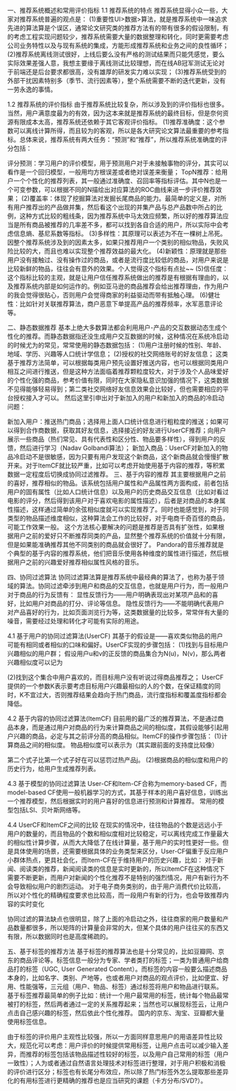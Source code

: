 一、推荐系统概述和常用评价指标
1.1 推荐系统的特点
推荐系统显得小众一些，大家对推荐系统普遍的观点是：
(1)重要性UI>数据>算法，就是推荐系统中一味追求先进的算法算是个误区，通常论文研究类的推荐方法有的带有很多的假设限制，有的考虑工程实现问题较少，推荐系统需要大量的数据整理和转化，同时更需要考虑公司业务特性以及与现有系统的集成，方能形成推荐系统和业务之间的良性循环；
(2)推荐系统离线测试很好，上线后要么没有严格的测试结果而只能凭感觉，要么实际效果差强人意，我想主要缘于离线测试比较理想，而在线AB冠军测试无论对于前端还是后台要求都很高，没有雄厚的研发实力难以实现；
(3)推荐系统受到的外部干扰因素特别多（季节、流行因素等），整个系统需要不断的迭代更新，没有一劳永逸的事情。



1.2 推荐系统的评价指标
由于推荐系统比较复杂，所以涉及到的评价指标也很多。当然，用户满意度最为的有效，因为这本来就是推荐系统的最终目标，但是奈何资源有限成本太高，推荐系统还依赖于其它客观评价指标。
(1)推荐准确度：这个参数可以离线计算所得，而且较为的客观，所以是各大研究论文算法最重要的参考指标。总体来说，推荐系统有两大任务：“预测”和“推荐”，所以推荐系统准确度的评分包括：

评分预测：学习用户的评价模型，用于预测用户对于未接触事物的评分，其实可以看作是一个回归模型，一般用均方根误差或者绝对误差来衡量；
TopN推荐：给用户一个个性化的推荐列表，其一般通过准确度、召回率等指标评估。其中N也是一个可变参数，可以根据不同的N描绘出对应算法的ROC曲线来进一步评价推荐效果；
(2)覆盖率：体现了挖掘算法对发掘长尾商品的能力。最简单的定义是，对所有用户推荐出的产品做并集，然后看这个出现的并集产品与总产品数中所占的比例，这种方式比较的粗线条，因为推荐系统中马太效应频繁，所以好的推荐算法应当是所有商品被推荐的几率差不多，都可以找到各自合适的用户，所以实际中会考虑信息熵、基尼系数等指标。
(3)多样性：其原理可以表述为不在一棵树上吊死。因整个推荐系统涉及到的因素太多，如果只推荐用户一个类别的相似物品，失败风险比较的大，而且也难以实现整个推荐效益的最大化。
(4)新颖性：原理就是那些用户没有接触过、没有操作过的商品，或者是流行度比较低的商品，对用户来说是比较新鲜的物品，往往会有意外的效果。个人觉得这个指标有点扯~~
(5)信任度：这个指标比较的主观，就是让用户信任推荐系统做出的推荐是有根据有理由的，以及推荐系统内部是如何运作的。例如亚马逊的商品推荐会给出推荐理由，作为用户的我会觉得很贴心，否则用户会觉得商家的利益驱动而带有抵触心理。
(6)健壮性：比如针对关联推荐算法，商户恶意下单提高产品的推荐频率，水军恶意评论等。

二、静态数据推荐
基本上绝大多数算法都会利用用户-产品的交互数据动态生成个性化的推荐。而静态数据指还没生成用户交互数据的时候，这种情况在系统冷启动的时候尤为的常见，常常使用的静态数据包括：
(1)用户注册时候的性别、年龄、地域、学历、兴趣等人口统计学信息；
(2)授权的社交网络账号的好友信息；
这类基于推荐方法简单，可以根据每类用户预先设置好推送内容，也可以根据同类用户相互之间进行推送，但是这种方法面临着推荐颗粒度较大，对于涉及个人品味爱好的个性化强的商品，参考价值有限，同时在大家隐私意识加强的情况下，这类数据不见得能够轻易得到；第二类社交网络好友信息效果会比较好，但也需要相应的平台授权接入才可以。
然后这里引申出对于新加入的用户和新加入的商品的冷启动问题：

新加入用户：推送热门商品；选择用上面人口统计信息进行粗粒度的推送；如果可以得到合作商数据，获取其好友信息，选择接近的好友进行UserCF推荐；向用户展示一些商品（热们常见、具有代表性和区分性、物品要多样性），得到用户的反馈，然后进行学习（Nadav Golbandi算法）；
新加入商品：UserCF对新加入的物品冷启动不是很敏感，因为只要有用户发现这个新商品，这个新商品就会慢慢扩散开来。对于ItemCF就比较严重，比如可以考虑开始使用基于内容的推荐，等积累数据一定程度后切换成协同过滤推荐。
三、基于内容的推荐
其主要根据用户之前的喜好，推荐相似的物品。该系统包括用户属性和产品属性两方面构成，前者包括用户的固有属性（比如人口统计信息）以及用户的历史商品交互信息（比如对看过电影的评分，然后得到该用户对于喜欢电影的属性描述），后者是对商品的本身属性描述，这样通过简单的余弦相似度就可以实现推荐了。同时也能感觉到，对于同类型的物品描述维度相似，这种算法会工作的比较好，对于电商千奇百怪的商品，可能工作效果一般。
这个方法核心要解决的问题是推荐是否具有扩张性，如果根据用户之前的爱好只不断推荐同类的产品，显然整个推荐系统的价值就十分有限，但是如果能准确推荐其他不同类别的商品就会很好了。
Pandora的音乐推荐就是个典型的基于内容的推荐系统，他们把音乐使用各种维度的属性进行描述，然后根据用户之前的兴趣爱好推荐相似属性风格的音乐。

四、协同过滤算法
协同过滤算法算是推荐系统中最经典的算法了，也称为基于领域的算法。协同过滤牵涉到用户和商品的交互信息，也就是用户行为，而一般用户对于商品的行为反馈有：
显性反馈行为——用户明确表现出对某项产品和的喜好，比如用户对商品的打分、评论等信息。
隐性反馈行为——不能明确代表用户对产品喜好的行为，比如页面浏览行为等，这类数据量的比较多，常常伴有大量的噪音，需要经过处理和转化才可能有实际的用途。

4.1 基于用户的协同过滤算法(UserCF)
其基于的假设是——喜欢类似物品的用户可能有相同或者相似的口味和偏好。UserCF实现的步骤包括：
(1)找到与目标用户兴趣相似的用户群；
假设用户u和v的正反馈的商品集合为N(u)，N(v)，那么两者兴趣相似度可以记为



(2)找到这个集合中用户喜欢的，而目标用户没有听说过得商品推荐之；
UserCF提供的一个参数K表示要考虑目标用户兴趣最相似的人的个数，在保证精度的同时，K不宜过大，否则推荐结果会趋向于热门商品，流行度指标和覆盖度指标都会降低。

4.2 基于内容的协同过滤算法(ItemCF)
目前用的最广泛的推荐算法，不是通过商品本身，而是通过用户对商品的行为来计算商品之间的相似度，其假设能够引起用户兴趣的商品，必定与其之前评分高的商品相似。ItemCF的操作步骤包括：
(1)计算商品之间的相似度。
物品相似度可以表示为（其实跟前面的支持度比较像）




第二个式子比第一个式子好在可以惩罚过热产品j。
(2)根据商品的相似度和用户的历史行为，给用户生成推荐列表。

4.3 基于模型的协同过滤算法
User-CF和Item-CF合称为memory-based CF，而model-based CF使用一般机器学习的方式，其基于样本的用户喜好信息，训练出一个推荐模型，然后根据实时的用户喜好的信息进行预测和计算推荐。
常用的模型包括LSI、贝叶斯网络等。

4.4 UserCF和ItemCF之间的比较
在现实的情况中，往往物品的个数是远远小于用户的数量的，而且物品的个数和相似度相对比较稳定，可以离线完成工作量最大的相似性计算步骤，从而大大降低了在线计算量，基于用户的实时性更好一些。但是具体使用的场景，还需要根据具体的业务类型来区分，User-CF偏重于反应用户小群体热点，更具社会化，而Item-CF在于维持用户的历史兴趣，比如：
对于新闻、阅读类的推荐，新闻阅读类的信息是实时更新的，所以ItemCF在这种情况下需要不断更新，而用户对新闻的个性化推荐不是特别的强烈情况，用户有新行为不会导致相似用户的剧烈运动。
对于电子商务类别的，由于用户消费代价比较高，所以对个性化的精确程度要求也比较高，而一段用户有新的行为，也会导致推荐内容的实时变化

协同过滤的算法缺点也很明显，除了上面的冷启动之外，往往商家的用户数量和产品数量都很多，所以矩阵的计算量会非常的大，但某个具体的用户往往买的东西又有限，所以数据同时也是高度稀疏的。

五、基于标签的推荐方法
基于标签的推荐算法也是十分常见的，比如豆瓣网、京东的商品评论等。标签信息一般分为专家、学者类打的标签；一类为普通用户给商品打的标签（UGC, User Generated Content）。而标签的内容一般要么描述商品本身的，比如名字、类别、产地等，也或者用户对商品的观点评价，比如便宜、好用、性能强等，三元组（用户、物品、标签）通过标签将用户和物品进行联系。
基于标签推荐最简单的例子比如：统计一个用户最常用的标签，统计每个物品最常被打的标签，然后两者通过一定的关系推荐起来；当然也可以展现标签云，让用户点击自己感兴趣的标签，然后依此个性化推荐。
国内的京东、淘宝、豆瓣都大量使用标签信息。




由于标签的评价用户主观性比较强，所以一方面同样意思用户的用语差异性比较大，规范化可以考虑：用户评价的时候提供常用标签，让用户点击可以减少输入差异，而推荐的标签包括该物品描述性较好的标签，以及用户自己常用的标签（用户一致性）；人为或者通过自然语言处理技术对标签进行整理，对于用户积极和消极的评价进行区分；标签也有长尾分布效应，所以除了热门标签外怎么提取那些差异化的有用标签进行更精确的推荐也是应当研究的课题（卡方分布/SVD?）。

